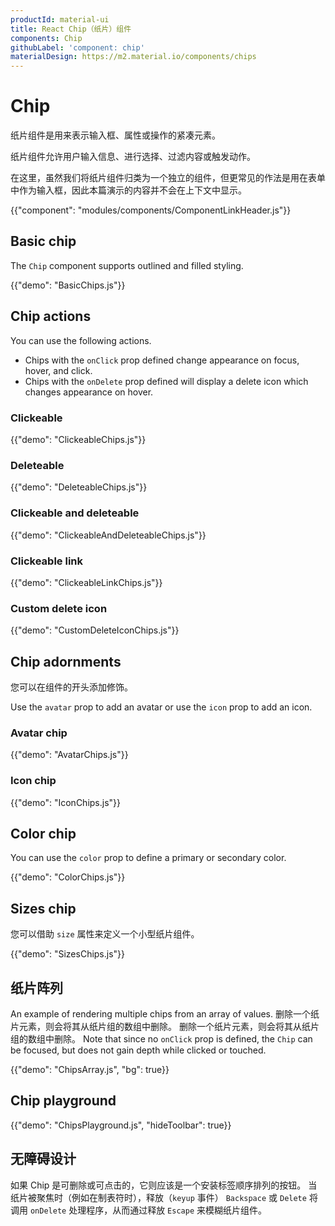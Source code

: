 ```yaml
---
productId: material-ui
title: React Chip（纸片）组件
components: Chip
githubLabel: 'component: chip'
materialDesign: https://m2.material.io/components/chips
---
```


# Chip

<p class="description">纸片组件是用来表示输入框、属性或操作的紧凑元素。</p>

纸片组件允许用户输入信息、进行选择、过滤内容或触发动作。

在这里，虽然我们将纸片组件归类为一个独立的组件，但更常见的作法是用在表单中作为输入框，因此本篇演示的内容并不会在上下文中显示。

{{"component": "modules/components/ComponentLinkHeader.js"}}

## Basic chip

The `Chip` component supports outlined and filled styling.

{{"demo": "BasicChips.js"}}

## Chip actions

You can use the following actions.

- Chips with the `onClick` prop defined change appearance on focus, hover, and click.
- Chips with the `onDelete` prop defined will display a delete icon which changes appearance on hover.

### Clickeable

{{"demo": "ClickeableChips.js"}}

### Deleteable

{{"demo": "DeleteableChips.js"}}

### Clickeable and deleteable

{{"demo": "ClickeableAndDeleteableChips.js"}}

### Clickeable link

{{"demo": "ClickeableLinkChips.js"}}

### Custom delete icon

{{"demo": "CustomDeleteIconChips.js"}}

## Chip adornments

您可以在组件的开头添加修饰。

Use the `avatar` prop to add an avatar or use the `icon` prop to add an icon.

### Avatar chip

{{"demo": "AvatarChips.js"}}

### Icon chip

{{"demo": "IconChips.js"}}

## Color chip

You can use the `color` prop to define a primary or secondary color.

{{"demo": "ColorChips.js"}}

## Sizes chip

您可以借助 `size` 属性来定义一个小型纸片组件。

{{"demo": "SizesChips.js"}}

## 纸片阵列

An example of rendering multiple chips from an array of values. 删除一个纸片元素，则会将其从纸片组的数组中删除。 删除一个纸片元素，则会将其从纸片组的数组中删除。 Note that since no `onClick` prop is defined, the `Chip` can be focused, but does not gain depth while clicked or touched.

{{"demo": "ChipsArray.js", "bg": true}}

## Chip playground

{{"demo": "ChipsPlayground.js", "hideToolbar": true}}

## 无障碍设计

如果 Chip 是可删除或可点击的，它则应该是一个安装标签顺序排列的按钮。 当纸片被聚焦时（例如在制表符时），释放（`keyup` 事件） `Backspace` 或 `Delete` 将调用 `onDelete` 处理程序，从而通过释放 `Escape` 来模糊纸片组件。
